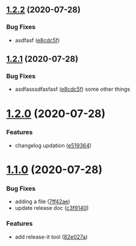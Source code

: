 ## [1.2.2](https://github.com/grianbrcom/release-it-test/compare/1.2.0...1.2.2) (2020-07-28)


### Bug Fixes

* asdfasf ([e8cdc5f](https://github.com/grianbrcom/release-it-test/commit/e8cdc5f52eee14bae189e18c4cb9f94a8dbb44f5))

## [1.2.1](https://github.com/grianbrcom/release-it-test/compare/1.2.0...1.2.1) (2020-07-28)


### Bug Fixes

* asdfasssdfasfasf ([e8cdc5f](https://github.com/grianbrcom/release-it-test/commit/e8cdc5f52eee14bae189e18c4cb9f94a8dbb44f5))
some other things

# [1.2.0](https://github.com/grianbrcom/release-it-test/compare/1.1.0...1.2.0) (2020-07-28)


### Features

* changelog updation ([e519364](https://github.com/grianbrcom/release-it-test/commit/e519364e55caa00d6b4306d2966f3b7dcfa69b61))



# [1.1.0](https://github.com/grianbrcom/release-it-test/compare/1.1.0...1.2.0) (2020-07-28)


### Bug Fixes

* adding a file ([7ff42ae](https://github.com/grianbrcom/release-it-test/commit/7ff42ae1c6c8923f0f9c1a579762e176b3ffa32c))
* update release doc ([c3f9140](https://github.com/grianbrcom/release-it-test/commit/c3f914038b9889fa52814c991075408cb3d34f2f))


### Features

* add release-it tool ([82e027a](https://github.com/grianbrcom/release-it-test/commit/82e027a761c4cf0ecfaf9ecef97527f25d8997a1))

